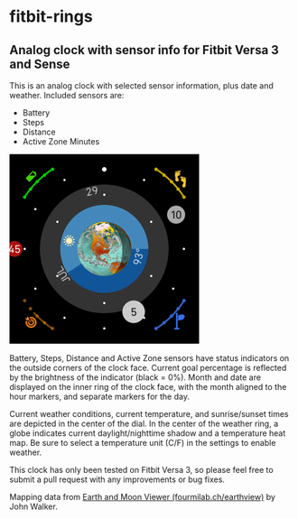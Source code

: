 # fitbit-rings
## Analog clock with sensor info for Fitbit Versa 3 and Sense

This is an analog clock with selected sensor information, plus date and weather. Included sensors are: 
+ Battery
+ Steps
+ Distance
+ Active Zone Minutes

<img src="Screenshot1.png" />

Battery, Steps, Distance and Active Zone sensors have status indicators on the outside corners of the clock face. Current goal percentage is reflected by the brightness of the indicator (black = 0%). Month and date are displayed on the inner ring of the clock face, with the month aligned to the hour markers, and separate markers for the day.

Current weather conditions, current temperature, and sunrise/sunset times are depicted in the center of the dial. In the center of the weather ring, a globe indicates current daylight/nighttime shadow and a temperature heat map. Be sure to select a temperature unit (C/F) in the settings to enable weather.

This clock has only been tested on Fitbit Versa 3, so please feel free to submit a pull request with any improvements or bug fixes.

Mapping data from [Earth and Moon Viewer (fourmilab.ch/earthview)](http://fourmilab.ch/earthview/credits.html) by John Walker.